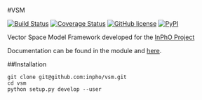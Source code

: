 #VSM

[![Build Status](https://travis-ci.org/inpho/vsm.svg?branch=master)](https://travis-ci.org/inpho/vsm)
[![Coverage Status](https://coveralls.io/repos/inpho/vsm/badge.svg?branch=master)](https://coveralls.io/r/inpho/vsm?branch=master)
[![GitHub license](https://img.shields.io/github/license/mashape/apistatus.svg)](https://github.com/inpho/vsm/blob/master/LICENSE.txt)
[![PyPI](https://img.shields.io/pypi/v/vsm.svg)](https://pypi.python.org/pypi/vsm)

Vector Space Model Framework developed for the 
[InPhO Project](https://inpho.cogs.indiana.edu/)

Documentation can be found in the module and [here](http://inpho.github.io/vsm/).

##Installation

```
git clone git@github.com:inpho/vsm.git
cd vsm
python setup.py develop --user
```
